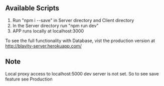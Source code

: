 
## Available Scripts

1. Run "npm i --save" in Server directory and Client directory 
2. In the Server directory run "npm run dev"
3. APP runs locally at localhost:3000

To see the full functionality with Database, vist the production
version at http://blavity-server.herokuapp.com/


## Note
Local proxy access to localhost:5000 dev server is not set. So to
see save feature see Production